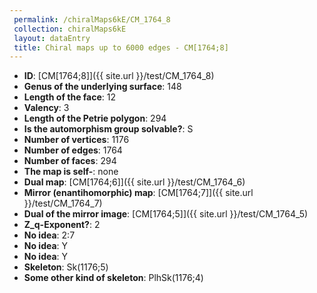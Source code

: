 ```yaml
--- 
 permalink: /chiralMaps6kE/CM_1764_8 
 collection: chiralMaps6kE
 layout: dataEntry
 title: Chiral maps up to 6000 edges - CM[1764;8]
---
```


- **ID**: [CM[1764;8]]({{ site.url }}/test/CM_1764_8)
- **Genus of the underlying surface**: 148
- **Length of the face**: 12
- **Valency**: 3
- **Length of the Petrie polygon**: 294
- **Is the automorphism group solvable?**: S
- **Number of vertices**: 1176
- **Number of edges**: 1764
- **Number of faces**: 294
- **The map is self-**: none
- **Dual map**: [CM[1764;6]]({{ site.url }}/test/CM_1764_6)
- **Mirror (enantihomorphic) map**: [CM[1764;7]]({{ site.url }}/test/CM_1764_7)
- **Dual of the mirror image**: [CM[1764;5]]({{ site.url }}/test/CM_1764_5)
- **Z_q-Exponent?**: 2
- **No idea**:  2:7
- **No idea**: Y
- **No idea**: Y
- **Skeleton**: Sk(1176;5)
- **Some other kind of skeleton**: PlhSk(1176;4)
